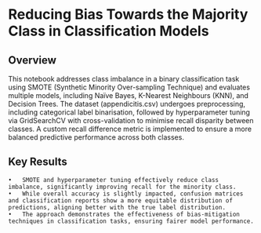 # Reducing Bias Towards the Majority Class in Classification Models

## Overview

This notebook addresses class imbalance in a binary classification task using SMOTE (Synthetic Minority Over-sampling Technique) and evaluates multiple models, including Naïve Bayes, K-Nearest Neighbours (KNN), and Decision Trees. The dataset (appendicitis.csv) undergoes preprocessing, including categorical label binarisation, followed by hyperparameter tuning via GridSearchCV with cross-validation to minimise recall disparity between classes. A custom recall difference metric is implemented to ensure a more balanced predictive performance across both classes.

## Key Results
	•	SMOTE and hyperparameter tuning effectively reduce class imbalance, significantly improving recall for the minority class.
	•	While overall accuracy is slightly impacted, confusion matrices and classification reports show a more equitable distribution of predictions, aligning better with the true label distribution.
	•	The approach demonstrates the effectiveness of bias-mitigation techniques in classification tasks, ensuring fairer model performance.
